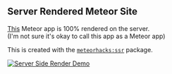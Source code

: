 ## Server Rendered Meteor Site

[This](http://server-rendered.meteor.com/) Meteor app is 100% rendered on the server.<br>
(I'm not sure it's okay to call this app as a Meteor app)

This is created with the [`meteorhacks:ssr`](https://atmospherejs.com/meteorhacks/ssr) package.

[![Server Side Render Demo](https://cldup.com/MM8S3759Vz.png)](http://server-rendered.meteor.com/)
